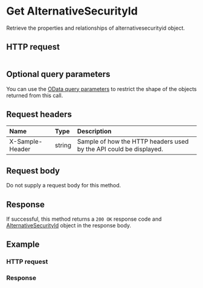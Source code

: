 # Get AlternativeSecurityId

Retrieve the properties and relationships of alternativesecurityid object.
## HTTP request
```http

```

## Optional query parameters
You can use the [OData query parameters](odata-optional-query-parameters.md) to restrict the shape of the objects returned from this call.
## Request headers
| Name       | Type | Description|
|:-----------|:------|:----------|
| X-Sample-Header  | string  | Sample of how the HTTP headers used by the API could be displayed.|

## Request body
Do not supply a request body for this method.
## Response
If successful, this method returns a `200 OK` response code and [AlternativeSecurityId](../resources/alternativesecurityid.md) object in the response body.
## Example
### HTTP request
### Response
